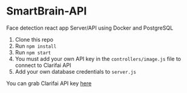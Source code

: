 # SmartBrain-API
Face detection react app Server/API using Docker and PostgreSQL

1. Clone this repo
2. Run `npm install`
3. Run `npm start`
4. You must add your own API key in the `controllers/image.js` file to connect to Clarifai API
5. Add your own database credentials to `server.js`

You can grab Clarifai API key [here](https://www.clarifai.com/)